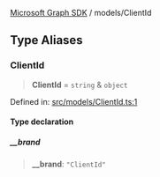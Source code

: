 [Microsoft Graph SDK](../modules.md) / models/ClientId

## Type Aliases

### ClientId

> **ClientId** = `string` & `object`

Defined in: [src/models/ClientId.ts:1](https://github.com/Future-Secure-AI/microsoft-graph/blob/6f587d043e8277194e9b2feca914ab2cba9d258d/src/models/ClientId.ts#L1)

#### Type declaration

##### \_\_brand

> **\_\_brand**: `"ClientId"`
